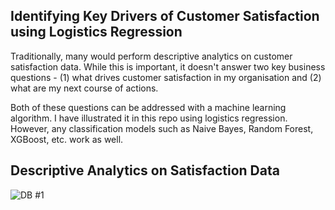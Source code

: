 ## Identifying Key Drivers of Customer Satisfaction using Logistics Regression
Traditionally, many would perform descriptive analytics on customer satisfaction data. While this is important, it doesn't answer two key business questions - (1) what drives customer satisfaction in my organisation and (2) what are my next course of actions.

Both of these questions can be addressed with a machine learning algorithm. I have illustrated it in this repo using logistics regression. However, any classification models such as Naive Bayes, Random Forest, XGBoost, etc. work as well.

## Descriptive Analytics on Satisfaction Data
![DB #1](https://user-images.githubusercontent.com/85472923/121229665-d489aa80-c8c0-11eb-89cd-1418a3d4ba91.jpg)
